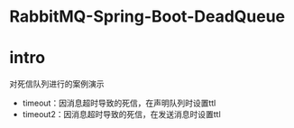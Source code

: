 
# RabbitMQ-Spring-Boot-DeadQueue

# intro
对死信队列进行的案例演示
* timeout：因消息超时导致的死信，在声明队列时设置ttl
* timeout2：因消息超时导致的死信，在发送消息时设置ttl